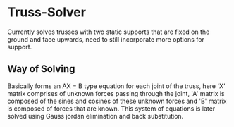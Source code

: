 # Truss-Solver

Currently solves trusses with two static supports that are fixed on the ground and face upwards, need to still incorporate more options for support.

## Way of Solving

Basically forms an AX = B type equation for each joint of the truss, here 'X' matrix comprises of unknown forces passing through the joint, 'A' matrix is composed of the sines and cosines of these unknown forces and 'B' matrix is composed of forces that are known. This system of equations is later solved using Gauss jordan elimination and back substitution.
